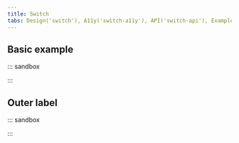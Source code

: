 ```yaml
---
title: Switch
tabs: Design('switch'), A11y('switch-a11y'), API('switch-api'), Example('switch-code'), Changelog('switch-changelog')
---
```


## Basic example

::: sandbox

<script lang="tsx">
  export Demo from './examples/basic_example.tsx';
</script>

:::

## Outer label

::: sandbox

<script lang="tsx">
  export Demo from './examples/outer_label.tsx';
</script>

:::
